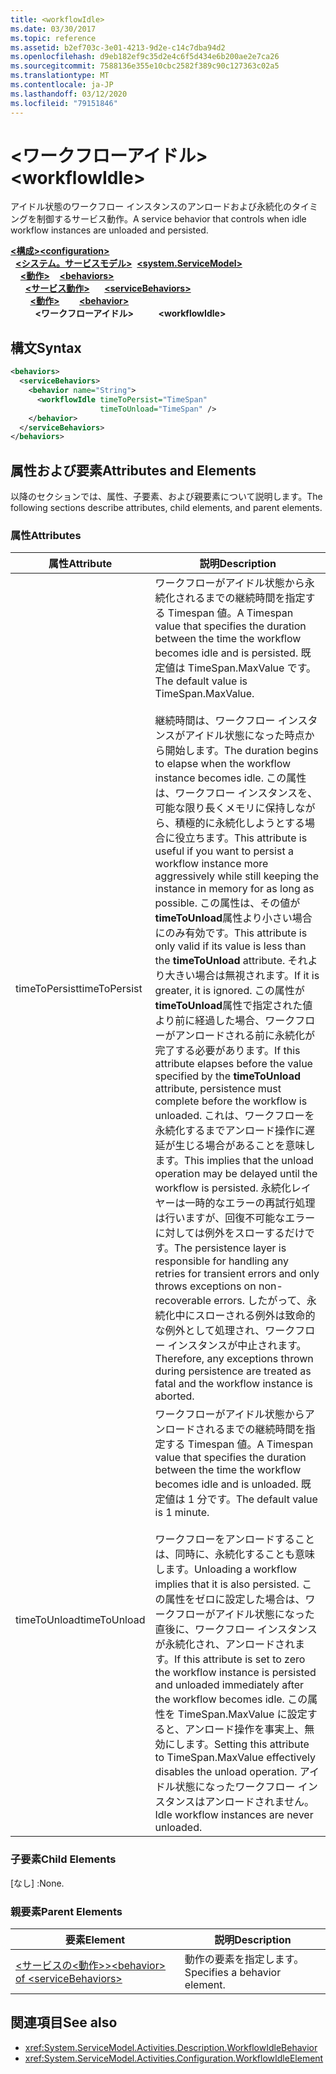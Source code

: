 ```yaml
---
title: <workflowIdle>
ms.date: 03/30/2017
ms.topic: reference
ms.assetid: b2ef703c-3e01-4213-9d2e-c14c7dba94d2
ms.openlocfilehash: d9eb182ef9c35d2e4c6f5d434e6b200ae2e7ca26
ms.sourcegitcommit: 7588136e355e10cbc2582f389c90c127363c02a5
ms.translationtype: MT
ms.contentlocale: ja-JP
ms.lasthandoff: 03/12/2020
ms.locfileid: "79151846"
---
```

# <a name="workflowidle"></a><span data-ttu-id="1bd3b-101">\<ワークフローアイドル></span><span class="sxs-lookup"><span data-stu-id="1bd3b-101">\<workflowIdle></span></span>
<span data-ttu-id="1bd3b-102">アイドル状態のワークフロー インスタンスのアンロードおよび永続化のタイミングを制御するサービス動作。</span><span class="sxs-lookup"><span data-stu-id="1bd3b-102">A service behavior that controls when idle workflow instances are unloaded and persisted.</span></span>  
  
<span data-ttu-id="1bd3b-103">[**\<構成>**](../configuration-element.md)</span><span class="sxs-lookup"><span data-stu-id="1bd3b-103">[**\<configuration>**](../configuration-element.md)</span></span>\
<span data-ttu-id="1bd3b-104">&nbsp;&nbsp;[**\<システム。サービスモデル>**](system-servicemodel-of-workflow.md)</span><span class="sxs-lookup"><span data-stu-id="1bd3b-104">&nbsp;&nbsp;[**\<system.ServiceModel>**](system-servicemodel-of-workflow.md)</span></span>\
<span data-ttu-id="1bd3b-105">&nbsp;&nbsp;&nbsp;&nbsp;[**\<動作>**](behaviors-of-workflow.md)</span><span class="sxs-lookup"><span data-stu-id="1bd3b-105">&nbsp;&nbsp;&nbsp;&nbsp;[**\<behaviors>**](behaviors-of-workflow.md)</span></span>\
<span data-ttu-id="1bd3b-106">&nbsp;&nbsp;&nbsp;&nbsp;&nbsp;&nbsp;[**\<サービス動作>**](servicebehaviors-of-workflow.md)</span><span class="sxs-lookup"><span data-stu-id="1bd3b-106">&nbsp;&nbsp;&nbsp;&nbsp;&nbsp;&nbsp;[**\<serviceBehaviors>**](servicebehaviors-of-workflow.md)</span></span>\
<span data-ttu-id="1bd3b-107">&nbsp;&nbsp;&nbsp;&nbsp;&nbsp;&nbsp;&nbsp;&nbsp;[**\<動作>**](behavior-of-servicebehaviors-of-workflow.md)</span><span class="sxs-lookup"><span data-stu-id="1bd3b-107">&nbsp;&nbsp;&nbsp;&nbsp;&nbsp;&nbsp;&nbsp;&nbsp;[**\<behavior>**](behavior-of-servicebehaviors-of-workflow.md)</span></span>\
<span data-ttu-id="1bd3b-108">&nbsp;&nbsp;&nbsp;&nbsp;&nbsp;&nbsp;&nbsp;&nbsp;&nbsp;&nbsp;**\<ワークフローアイドル>**</span><span class="sxs-lookup"><span data-stu-id="1bd3b-108">&nbsp;&nbsp;&nbsp;&nbsp;&nbsp;&nbsp;&nbsp;&nbsp;&nbsp;&nbsp;**\<workflowIdle>**</span></span>  
  
## <a name="syntax"></a><span data-ttu-id="1bd3b-109">構文</span><span class="sxs-lookup"><span data-stu-id="1bd3b-109">Syntax</span></span>  
  
```xml  
<behaviors>
  <serviceBehaviors>
    <behavior name="String">
      <workflowIdle timeToPersist="TimeSpan"
                    timeToUnload="TimeSpan" />
    </behavior>
  </serviceBehaviors>
</behaviors>  
```  
  
## <a name="attributes-and-elements"></a><span data-ttu-id="1bd3b-110">属性および要素</span><span class="sxs-lookup"><span data-stu-id="1bd3b-110">Attributes and Elements</span></span>  
 <span data-ttu-id="1bd3b-111">以降のセクションでは、属性、子要素、および親要素について説明します。</span><span class="sxs-lookup"><span data-stu-id="1bd3b-111">The following sections describe attributes, child elements, and parent elements.</span></span>  
  
### <a name="attributes"></a><span data-ttu-id="1bd3b-112">属性</span><span class="sxs-lookup"><span data-stu-id="1bd3b-112">Attributes</span></span>  
  
|<span data-ttu-id="1bd3b-113">属性</span><span class="sxs-lookup"><span data-stu-id="1bd3b-113">Attribute</span></span>|<span data-ttu-id="1bd3b-114">説明</span><span class="sxs-lookup"><span data-stu-id="1bd3b-114">Description</span></span>|  
|---------------|-----------------|  
|<span data-ttu-id="1bd3b-115">timeToPersist</span><span class="sxs-lookup"><span data-stu-id="1bd3b-115">timeToPersist</span></span>|<span data-ttu-id="1bd3b-116">ワークフローがアイドル状態から永続化されるまでの継続時間を指定する Timespan 値。</span><span class="sxs-lookup"><span data-stu-id="1bd3b-116">A Timespan value that specifies the duration between the time the workflow becomes idle and is persisted.</span></span> <span data-ttu-id="1bd3b-117">既定値は TimeSpan.MaxValue です。</span><span class="sxs-lookup"><span data-stu-id="1bd3b-117">The default value is TimeSpan.MaxValue.</span></span><br /><br /> <span data-ttu-id="1bd3b-118">継続時間は、ワークフロー インスタンスがアイドル状態になった時点から開始します。</span><span class="sxs-lookup"><span data-stu-id="1bd3b-118">The duration begins to elapse when the workflow instance becomes idle.</span></span> <span data-ttu-id="1bd3b-119">この属性は、ワークフロー インスタンスを、可能な限り長くメモリに保持しながら、積極的に永続化しようとする場合に役立ちます。</span><span class="sxs-lookup"><span data-stu-id="1bd3b-119">This attribute  is useful if you want to persist a workflow instance more aggressively while still keeping the instance in memory for as long as possible.</span></span> <span data-ttu-id="1bd3b-120">この属性は、その値が**timeToUnload**属性より小さい場合にのみ有効です。</span><span class="sxs-lookup"><span data-stu-id="1bd3b-120">This attribute  is only valid if its value is less than the **timeToUnload** attribute.</span></span> <span data-ttu-id="1bd3b-121">それより大きい場合は無視されます。</span><span class="sxs-lookup"><span data-stu-id="1bd3b-121">If it is greater, it is ignored.</span></span> <span data-ttu-id="1bd3b-122">この属性が**timeToUnload**属性で指定された値より前に経過した場合、ワークフローがアンロードされる前に永続化が完了する必要があります。</span><span class="sxs-lookup"><span data-stu-id="1bd3b-122">If this attribute elapses before the value specified by the **timeToUnload** attribute, persistence must complete before the workflow is unloaded.</span></span> <span data-ttu-id="1bd3b-123">これは、ワークフローを永続化するまでアンロード操作に遅延が生じる場合があることを意味します。</span><span class="sxs-lookup"><span data-stu-id="1bd3b-123">This implies that the unload operation may be delayed until the workflow is persisted.</span></span> <span data-ttu-id="1bd3b-124">永続化レイヤーは一時的なエラーの再試行処理は行いますが、回復不可能なエラーに対しては例外をスローするだけです。</span><span class="sxs-lookup"><span data-stu-id="1bd3b-124">The persistence layer is responsible for handling any retries for transient errors and only throws exceptions on non-recoverable errors.</span></span> <span data-ttu-id="1bd3b-125">したがって、永続化中にスローされる例外は致命的な例外として処理され、ワークフロー インスタンスが中止されます。</span><span class="sxs-lookup"><span data-stu-id="1bd3b-125">Therefore, any exceptions thrown during persistence are treated as fatal and the workflow instance is aborted.</span></span>|  
|<span data-ttu-id="1bd3b-126">timeToUnload</span><span class="sxs-lookup"><span data-stu-id="1bd3b-126">timeToUnload</span></span>|<span data-ttu-id="1bd3b-127">ワークフローがアイドル状態からアンロードされるまでの継続時間を指定する Timespan 値。</span><span class="sxs-lookup"><span data-stu-id="1bd3b-127">A Timespan value that specifies the duration between the time the workflow becomes idle and is unloaded.</span></span> <span data-ttu-id="1bd3b-128">既定値は 1 分です。</span><span class="sxs-lookup"><span data-stu-id="1bd3b-128">The default value is 1 minute.</span></span><br /><br /> <span data-ttu-id="1bd3b-129">ワークフローをアンロードすることは、同時に、永続化することも意味します。</span><span class="sxs-lookup"><span data-stu-id="1bd3b-129">Unloading a workflow implies that it is also persisted.</span></span> <span data-ttu-id="1bd3b-130">この属性をゼロに設定した場合は、ワークフローがアイドル状態になった直後に、ワークフロー インスタンスが永続化され、アンロードされます。</span><span class="sxs-lookup"><span data-stu-id="1bd3b-130">If this attribute is set to zero the workflow instance is persisted and unloaded immediately after the workflow becomes idle.</span></span> <span data-ttu-id="1bd3b-131">この属性を TimeSpan.MaxValue に設定すると、アンロード操作を事実上、無効にします。</span><span class="sxs-lookup"><span data-stu-id="1bd3b-131">Setting this attribute to TimeSpan.MaxValue effectively disables the unload operation.</span></span> <span data-ttu-id="1bd3b-132">アイドル状態になったワークフロー インスタンスはアンロードされません。</span><span class="sxs-lookup"><span data-stu-id="1bd3b-132">Idle workflow instances are never unloaded.</span></span>|  
  
### <a name="child-elements"></a><span data-ttu-id="1bd3b-133">子要素</span><span class="sxs-lookup"><span data-stu-id="1bd3b-133">Child Elements</span></span>  
 <span data-ttu-id="1bd3b-134">[なし] :</span><span class="sxs-lookup"><span data-stu-id="1bd3b-134">None.</span></span>  
  
### <a name="parent-elements"></a><span data-ttu-id="1bd3b-135">親要素</span><span class="sxs-lookup"><span data-stu-id="1bd3b-135">Parent Elements</span></span>  
  
|<span data-ttu-id="1bd3b-136">要素</span><span class="sxs-lookup"><span data-stu-id="1bd3b-136">Element</span></span>|<span data-ttu-id="1bd3b-137">説明</span><span class="sxs-lookup"><span data-stu-id="1bd3b-137">Description</span></span>|  
|-------------|-----------------|  
|[<span data-ttu-id="1bd3b-138">\<サービスの\<動作>></span><span class="sxs-lookup"><span data-stu-id="1bd3b-138">\<behavior> of \<serviceBehaviors></span></span>](behavior-of-servicebehaviors-of-workflow.md)|<span data-ttu-id="1bd3b-139">動作の要素を指定します。</span><span class="sxs-lookup"><span data-stu-id="1bd3b-139">Specifies a behavior element.</span></span>|  
  
## <a name="see-also"></a><span data-ttu-id="1bd3b-140">関連項目</span><span class="sxs-lookup"><span data-stu-id="1bd3b-140">See also</span></span>

- <xref:System.ServiceModel.Activities.Description.WorkflowIdleBehavior>
- <xref:System.ServiceModel.Activities.Configuration.WorkflowIdleElement>
